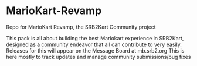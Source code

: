 # MarioKart-Revamp
Repo for MarioKart Revamp, the SRB2Kart Community project

This pack is all about building the best Mariokart experience in SRB2Kart, designed as a community endeavor that all can contribute to very easily. Releases for this will appear on the Message Board at mb.srb2.org
This is here mostly to track updates and manage community submissions/bug fixes
